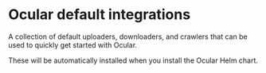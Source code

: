 # Ocular default integrations

A collection of default uploaders, downloaders, and crawlers that can be used to quickly get started with Ocular.

These will be automatically installed when you install the Ocular Helm chart.